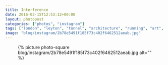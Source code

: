 ```yaml
---
title: Interference
date: 2016-02-15T12:53:12+00:00
layout: photopost
categories: ["photos", "instagram"]
tags: ["london", "leyton", "tunnel", "architecture", "running", "art", "patterns"]
image: "blog/instagram/2b78e5491f185f73c402f6462512aeab.jpg"
---
```


<figure class="photo photo--square">
  {% picture photo-square blog/instagram/2b78e5491f185f73c402f6462512aeab.jpg alt="" %}
</figure>


